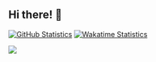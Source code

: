 ## Hi there! 👋

[![GitHub Statistics](https://github-readme-stats.vercel.app/api?username=misternano&show_icons=true&count_private=true&custom_title=GitHub%20Stats)](https://github.com/anuraghazra/github-readme-stats)
[![Wakatime Statistics](https://github-readme-stats.vercel.app/api/wakatime?username=misternano&layout=compact)](https://github.com/anuraghazra/github-readme-stats)

![](https://komarev.com/ghpvc/?username=misternano)

